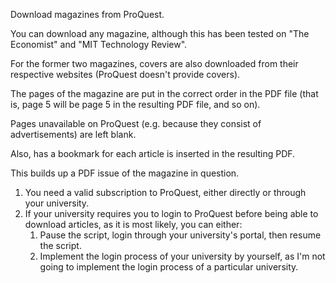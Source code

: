 Download magazines from ProQuest.

You can download any magazine, although this has been tested on "The Economist" and "MIT Technology Review".

For the former two magazines, covers are also downloaded from their respective websites (ProQuest doesn't provide covers).

The pages of the magazine are put in the correct order in the PDF file (that is, page 5 will be page 5 in the resulting PDF file, and so on).

Pages unavailable on ProQuest (e.g. because they consist of advertisements) are left blank.

Also, has a bookmark for each article is inserted in the resulting PDF.

This builds up a PDF issue of the magazine in question.

1. You need a valid subscription to ProQuest, either directly or through your university.
2. If your university requires you to login to ProQuest before being able to download articles, as it is most likely, you can either:
	1. Pause the script, login through your university's portal, then resume the script.
	2. Implement the login process of your university by yourself, as I'm not going to implement the login process of a particular university.

